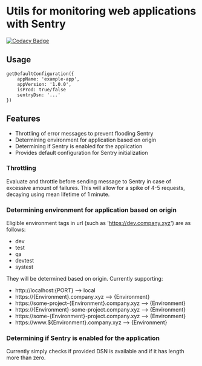 # Utils for monitoring web applications with Sentry

[![Codacy Badge](https://api.codacy.com/project/badge/Grade/7cb78cd9dd9440a48ff6b5646a2fa3cb)](https://www.codacy.com/app/oyvindym/sentry-utils-js?utm_source=github.com&utm_medium=referral&utm_content=capraconsulting/sentry-utils-js&utm_campaign=Badge_Grade)

## Usage

```
getDefaultConfiguration({
    appName: 'example-app',
    appVersion: '1.0.0',
    isProd: true/false
    sentryDsn: '...'
})
```

## Features

- Throttling of error messages to prevent flooding Sentry
- Determining environment for application based on origin
- Determining if Sentry is enabled for the application
- Provides default configuration for Sentry initialization

### Throttling

Evaluate and throttle before sending message to Sentry in case of excessive amount of failures. This will allow for a spike of 4-5 requests, decaying using mean lifetime of 1 minute.

### Determining environment for application based on origin

Eligible environment tags in url (such as 'https://dev.company.xyz') are as follows:

- dev
- test
- qa
- devtest
- systest

They will be determined based on origin. Currently supporting:

- http://localhost:{PORT} --> local
- https://{Environment}.company.xyz --> {Environment}
- https://some-project-{Environment}.company.xyz --> {Environment}
- https://{Environment}-some-project.company.xyz --> {Environment}
- https://some-{Environment}-project.company.xyz --> {Environment}
- https://www.${Environment}.company.xyz --> {Environment}

### Determining if Sentry is enabled for the application

Currently simply checks if provided DSN is available and if it has length more than zero.
